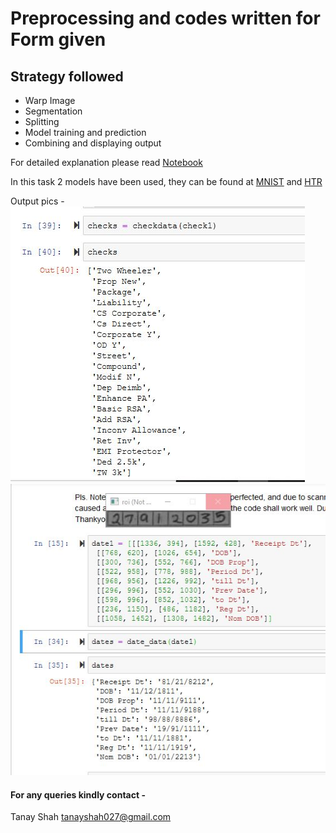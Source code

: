 # Preprocessing and codes written for Form given

## Strategy followed
- Warp Image
- Segmentation
- Splitting
- Model training and prediction
- Combining and displaying output

For detailed explanation please read [Notebook](https://github.com/Tanay-27/HandWritten_OCR/blob/main/BankFormTask/Internship_Task.ipynb)

In this task 2 models have been used, they can be found at [MNIST](https://github.com/Tanay-27/ML_Hackathons-Projects/blob/master/Digit_Prediction/mnist.ipynb) and [HTR](https://www.kaggle.com/tanay27/handwritten-digit-classifier)

Output pics - 
![Checkboxes](https://github.com/Tanay-27/HandWritten_OCR/blob/main/BankFormTask/checks.JPG)
![Text Input](https://github.com/Tanay-27/HandWritten_OCR/blob/main/BankFormTask/dates.JPG)


#### For any queries kindly contact - 
Tanay Shah 
tanayshah027@gmail.com
